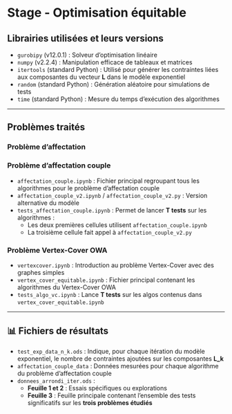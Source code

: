# Stage - Optimisation équitable

## Librairies utilisées et leurs versions

- `gurobipy` (v12.0.1) : Solveur d’optimisation linéaire
- `numpy` (v2.2.4) : Manipulation efficace de tableaux et matrices
- `itertools` (standard Python) : Utilisé pour générer les contraintes liées aux composantes du vecteur **L** dans le modèle exponentiel
- `random` (standard Python) : Génération aléatoire pour simulations de tests
- `time` (standard Python) : Mesure du temps d’exécution des algorithmes

---

## Problèmes traités

### Problème d’affectation

### Problème d’affectation couple

- `affectation_couple.ipynb` : Fichier principal regroupant tous les algorithmes pour le problème d’affectation couple
- `affectation_couple_v2.ipynb` / `affectation_couple_v2.py` : Version alternative du modèle
- `tests_affectation_couple.ipynb` : Permet de lancer **T tests** sur les algorithmes :
  - Les deux premières cellules utilisent `affectation_couple.ipynb`
  - La troisième cellule fait appel à `affectation_couple_v2.py`

### Problème Vertex-Cover OWA

- `vertexcover.ipynb` : Introduction au problème Vertex-Cover avec des graphes simples
- `vertex_cover_equitable.ipynb` : Fichier principal contenant les algorithmes du Vertex-Cover OWA
- `tests_algo_vc.ipynb` : Lance **T tests** sur les algos contenus dans `vertex_cover_equitable.ipynb`

---

## 📊 Fichiers de résultats

- `test_exp_data_n_k.ods` : Indique, pour chaque itération du modèle exponentiel, le nombre de contraintes ajoutées sur les composantes **L_k**
- `affectation_couple_data` : Données mesurées pour chaque algorithme du problème d’affectation couple
- `donnees_arrondi_iter.ods` :
  - **Feuille 1 et 2** : Essais spécifiques ou explorations
  - **Feuille 3** : Feuille principale contenant l’ensemble des tests significatifs sur les **trois problèmes étudiés**
